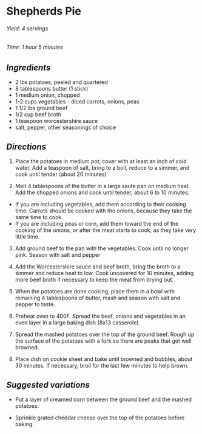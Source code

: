 # Shepherds Pie

######  Yield: 4 servings
######  Time: 1 hour 5 minutes

##  *Ingredients*

- 2 lbs potatoes, peeled and quartered
- 8 tablespoons butter (1 stick)
- 1 medium onion, chopped
- 1-2 cups vegetables - diced carrots, onions, peas
- 1 1/2 lbs ground beef
- 1/2 cup beef broth
- 1 teaspoon worcestershire sauce
- salt, pepper, other seasonings of choice 

##  *Directions*

1. Place the potatoes in medium pot, cover with at least an inch of cold water.
Add a teaspoon of salt, bring to a boil, reduce to a simmer, and cook until tender 
(about 20 minutes)

2. Melt 4 tablespoons of the butter in a large saute pan on medium heat. 
Add the chopped onions and cook until tender, about 6 to 10 minutes.

  * If you are including vegetables, add them according to their cooking time. 
Carrots should be cooked with the onions, because they take the same time to cook.
  * If you are including peas or corn, add them toward the end of the cooking of the onions, 
or after the meat starts to cook, as they take very little time.

3. Add ground beef to the pan with the vegetables. Cook until no longer pink. 
Season with salt and pepper

4. Add the Worcestershire sauce and beef broth, bring the broth to a simmer and reduce heat to low. 
Cook uncovered for 10 minutes, adding more beef broth if necessary to keep the meat from drying out.

5. When the potatoes are done cooking, place them in a bowl with remaining 4 tablespoons 
of butter, mash and season with salt and pepper to taste.

6. Preheat oven to 400F. Spread the beef, onions and vegetables in an even layer 
in a large baking dish (8x13 casserole).

7. Spread the mashed potatoes over the top of the ground beef. Rough up the surface 
of the potatoes with a fork so there are peaks that get well browned.

8. Place dish on cookie sheet and bake until browned and bubbles, about 30 minutes. 
If necessary, broil for the last few minutes to help brown.

##  *Suggested variations*

- Put a layer of creamed corn between the ground beef and the mashed potatoes.

- Sprinkle grated cheddar cheese over the top of the potatoes before baking.